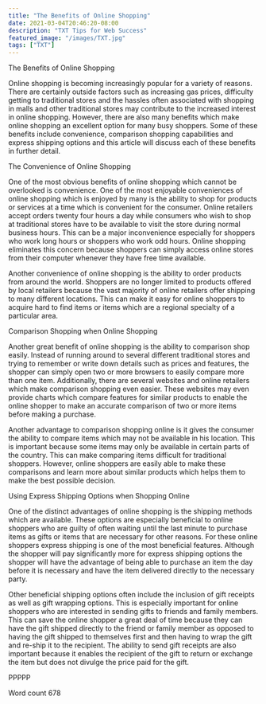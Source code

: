 ```yaml
---
title: "The Benefits of Online Shopping"
date: 2021-03-04T20:46:20-08:00
description: "TXT Tips for Web Success"
featured_image: "/images/TXT.jpg"
tags: ["TXT"]
---
```


The Benefits of Online Shopping

Online shopping is becoming increasingly popular for a variety of reasons. There are certainly outside factors such as increasing gas prices, difficulty getting to traditional stores and the hassles often associated with shopping in malls and other traditional stores may contribute to the increased interest in online shopping. However, there are also many benefits which make online shopping an excellent option for many busy shoppers. Some of these benefits include convenience, comparison shopping capabilities and express shipping options and this article will discuss each of these benefits in further detail. 

The Convenience of Online Shopping

One of the most obvious benefits of online shopping which cannot be overlooked is convenience. One of the most enjoyable conveniences of online shopping which is enjoyed by many is the ability to shop for products or services at a time which is convenient for the consumer. Online retailers accept orders twenty four hours a day while consumers who wish to shop at traditional stores have to be available to visit the store during normal business hours. This can be a major inconvenience especially for shoppers who work long hours or shoppers who work odd hours. Online shopping eliminates this concern because shoppers can simply access online stores from their computer whenever they have free time available.

Another convenience of online shopping is the ability to order products from around the world. Shoppers are no longer limited to products offered by local retailers because the vast majority of online retailers offer shipping to many different locations. This can make it easy for online shoppers to acquire hard to find items or items which are a regional specialty of a particular area.  

Comparison Shopping when Online Shopping

Another great benefit of online shopping is the ability to comparison shop easily. Instead of running around to several different traditional stores and trying to remember or write down details such as prices and features, the shopper can simply open two or more browsers to easily compare more than one item. Additionally, there are several websites and online retailers which make comparison shopping even easier. These websites may even provide charts which compare features for similar products to enable the online shopper to make an accurate comparison of two or more items before making a purchase. 

Another advantage to comparison shopping online is it gives the consumer the ability to compare items which may not be available in his location. This is important because some items may only be available in certain parts of the country. This can make comparing items difficult for traditional shoppers. However, online shoppers are easily able to make these comparisons and learn more about similar products which helps them to make the best possible decision. 

Using Express Shipping Options when Shopping Online

One of the distinct advantages of online shopping is the shipping methods which are available. These options are especially beneficial to online shoppers who are guilty of often waiting until the last minute to purchase items as gifts or items that are necessary for other reasons. For these online shoppers express shipping is one of the most beneficial features. Although the shopper will pay significantly more for express shipping options the shopper will have the advantage of being able to purchase an item the day before it is necessary and have the item delivered directly to the necessary party. 

Other beneficial shipping options often include the inclusion of gift receipts as well as gift wrapping options. This is especially important for online shoppers who are interested in sending gifts to friends and family members. This can save the online shopper a great deal of time because they can have the gift shipped directly to the friend or family member as opposed to having the gift shipped to themselves first and then having to wrap the gift and re-ship it to the recipient. The ability to send gift receipts are also important because it enables the recipient of the gift to return or exchange the item but does not divulge the price paid for the gift.

PPPPP

Word count 678

